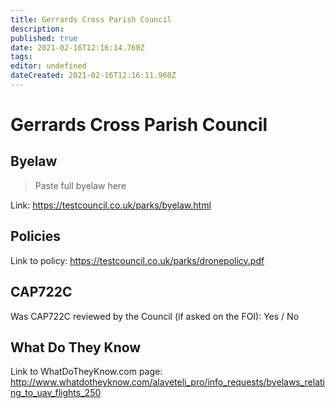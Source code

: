 ```yaml
---
title: Gerrards Cross Parish Council
description: 
published: true
date: 2021-02-16T12:16:14.760Z
tags: 
editor: undefined
dateCreated: 2021-02-16T12:16:11.960Z
---
```


# Gerrards Cross Parish Council


## Byelaw
> Paste full byelaw here

Link:
https://testcouncil.co.uk/parks/byelaw.html

## Policies
Link to policy:
https://testcouncil.co.uk/parks/dronepolicy.pdf

## CAP722C

Was CAP722C reviewed by the Council (if asked on the FOI): Yes / No

## What Do They Know

Link to WhatDoTheyKnow.com page:
http://www.whatdotheyknow.com/alaveteli_pro/info_requests/byelaws_relating_to_uav_flights_250


